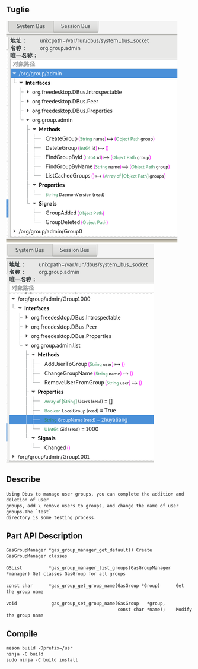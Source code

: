 ## Tuglie

![admin:](https://github.com/zhuyaliang/images/blob/master/004.png)
![group:](https://github.com/zhuyaliang/images/blob/master/005.png)

## Describe
```
Using Dbus to manage user groups, you can complete the addition and deletion of user 
groups, add \ remove users to groups, and change the name of user groups.The `test` 
directory is some testing process.
```
## Part API Description
```
GasGroupManager *gas_group_manager_get_default() Create GasGroupManager classes

GSList          *gas_group_manager_list_groups(GasGroupManager *manager) Get classes GasGroup for all groups

const char      *gas_group_get_group_name(GasGroup *Group)      Get the group name

void             gas_group_set_group_name(GasGroup   *group,
                                          const char *name);    Modify the group name
```
## Compile

```
meson build -Dprefix=/usr
ninja -C build
sudo ninja -C build install



